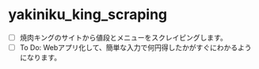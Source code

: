 # yakiniku_king_scraping
* [ ] 焼肉キングのサイトから値段とメニューをスクレイピングします。
* [ ] To Do: Webアプリ化して、簡単な入力で何円得したかがすぐにわかるようになります。
